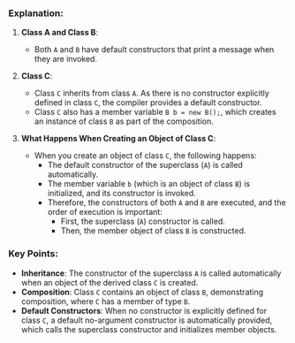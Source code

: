 ### Explanation:
1. **Class A and Class B**:
    - Both `A` and `B` have default constructors that print a message when they are invoked.

2. **Class C**:
    - Class `C` inherits from class `A`. As there is no constructor explicitly defined in class `C`, the compiler provides a default constructor.
    - Class `C` also has a member variable `B b = new B();`, which creates an instance of class `B` as part of the composition.

3. **What Happens When Creating an Object of Class C**:
    - When you create an object of class `C`, the following happens:
        - The default constructor of the superclass (`A`) is called automatically.
        - The member variable `b` (which is an object of class `B`) is initialized, and its constructor is invoked.
        - Therefore, the constructors of both `A` and `B` are executed, and the order of execution is important:
            - First, the superclass (`A`) constructor is called.
            - Then, the member object of class `B` is constructed.

### Key Points:
- **Inheritance**: The constructor of the superclass `A` is called automatically when an object of the derived class `C` is created.
- **Composition**: Class `C` contains an object of class `B`, demonstrating composition, where `C` has a member of type `B`.
- **Default Constructors**: When no constructor is explicitly defined for class `C`, a default no-argument constructor is automatically provided, which calls the superclass constructor and initializes member objects.